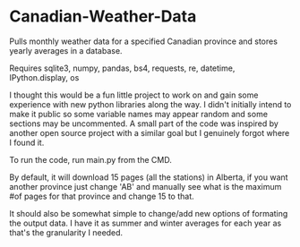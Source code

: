 # Canadian-Weather-Data
Pulls monthly weather data for a specified Canadian province and stores yearly averages in a database.

Requires sqlite3, numpy, pandas, bs4, requests, re, datetime, IPython.display, os

I thought this would be a fun little project to work on and gain some experience with new python libraries along the way. I didn't initially intend to make it public so some variable names may appear random and some sections may be uncommented. A small part of the code was inspired by another open source project with a similar goal but I genuinely forgot where I found it. 

To run the code, run main.py from the CMD.

By default, it will download 15 pages (all the stations) in Alberta, if you want another province just change 'AB' and manually see what is the maximum #of pages for that province and change 15 to that.

It should also be somewhat simple to change/add new options of formating the output data. I have it as summer and winter averages for each year as that's the granularity I needed.
